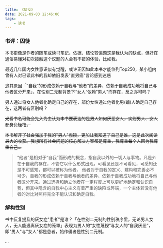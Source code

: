 ```yaml
---
title: 《厌女》
date: 2021-09-03 12:46:06
tags:
    - 读书
---
```

### 书评：囚徒

本书更像是作者的随笔或读书笔记，依据、结论较偏颇这是我认为的缺点，但好在通俗易懂对初次接触这个议题的人会有不错的体验，比如我。

最近几年国内女性意识似有觉醒，或许正因如此本书才能位列Top250，某小组内曾有人对已读此书的我却依旧发表"直男癌"言论感到迷惑

追其原因「“自我“的形成依赖于自我与“他者“的差异、依赖于自我成功地将自己与他者区分开来」，在性别二元制背景下“女人“依赖"男人"而存在，反之亦可吗？

男人通过将女人他者化确定自己的存在，部份女性通过他者化男(蝻)人确定自己存在，这两者有区别吗？

~~光看书名可能会先入为主认为本书要表达的是男人如何厌恶女人，实则男人、女人都身负桎梏。~~

~~本书解开了社会强加于我的"男人"枷锁，更加让我知道了自己是谁，这是此次阅读最大的收获。我想所有社会问题的核心解决方案都是尊重，我尊重每个人因为我尊重自己...~~

> “他者”是相对于“自我”而形成的概念，指自我以外的一切人与事物。凡是外在于自我的存在，不管它以什么形式出现，可看见还是不可看见，可感知还是不可感知，都可以被称为他者。
他者对于自我的定义、建构和完善必不可少，自我的形成依赖于自我与他者的差异、依赖于自我成功地将自己与他者区分开来。通过选择和确立他者在一定程度上可以更好地确定和认识自我，但其中隐含的自我中心主义有着严重的缺陷或弊端，一个主体若没有他者的对比对照将完全不能认识和确定自我。
> 

### 解构性别

书中反复提及的厌女症"患者"是谁？「在性别二元制的性别秩序里，无论男人女人，无人能逃离厌女症的笼罩」表现为男人的“女性蔑视”与女人的“自我厌恶”，即"男人"与"女人"都是患者，始作俑者是性别二元制。

...